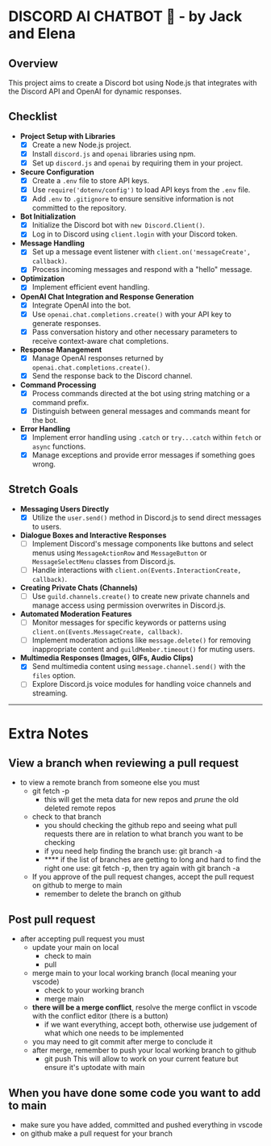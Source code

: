 # DISCORD **AI CHATBOT** 🤖 - by Jack and Elena

## Overview
This project aims to create a Discord bot using Node.js that integrates with the Discord API and OpenAI for dynamic responses.

## Checklist

- **Project Setup with Libraries**
  - [x] Create a new Node.js project.
  - [x] Install `discord.js` and `openai` libraries using npm.
  - [x] Set up `discord.js` and `openai` by requiring them in your project.
  
- **Secure Configuration**
  - [x] Create a `.env` file to store API keys.
  - [x] Use `require('dotenv/config')` to load API keys from the `.env` file.
  - [x] Add `.env` to `.gitignore` to ensure sensitive information is not committed to the repository.

- **Bot Initialization**
  - [x] Initialize the Discord bot with `new Discord.Client()`.
  - [x] Log in to Discord using `client.login` with your Discord token.

- **Message Handling**
  - [x] Set up a message event listener with `client.on('messageCreate', callback)`.
  - [x] Process incoming messages and respond with a "hello" message.

- **Optimization**
  - [x] Implement efficient event handling.

- **OpenAI Chat Integration and Response Generation**
  - [x] Integrate OpenAI into the bot.
  - [x] Use `openai.chat.completions.create()` with your API key to generate responses.
  - [x] Pass conversation history and other necessary parameters to receive context-aware chat completions.

- **Response Management**
  - [x] Manage OpenAI responses returned by `openai.chat.completions.create()`.
  - [x] Send the response back to the Discord channel.

- **Command Processing**
  - [x] Process commands directed at the bot using string matching or a command prefix.
  - [x] Distinguish between general messages and commands meant for the bot.

- **Error Handling**
  - [x] Implement error handling using `.catch` or `try...catch` within `fetch` or `async` functions.
  - [x] Manage exceptions and provide error messages if something goes wrong.

## Stretch Goals

- **Messaging Users Directly**
  - [x] Utilize the `user.send()` method in Discord.js to send direct messages to users.

- **Dialogue Boxes and Interactive Responses**
  - [ ] Implement Discord's message components like buttons and select menus using `MessageActionRow` and `MessageButton` or `MessageSelectMenu` classes from Discord.js.
  - [ ] Handle interactions with `client.on(Events.InteractionCreate, callback)`.

- **Creating Private Chats (Channels)**
  - [ ] Use `guild.channels.create()` to create new private channels and manage access using permission overwrites in Discord.js.

- **Automated Moderation Features**
  - [ ] Monitor messages for specific keywords or patterns using `client.on(Events.MessageCreate, callback)`.
  - [ ] Implement moderation actions like `message.delete()` for removing inappropriate content and `guildMember.timeout()` for muting users.

- **Multimedia Responses (Images, GIFs, Audio Clips)**
  - [x] Send multimedia content using `message.channel.send()` with the `files` option.
  - [ ] Explore Discord.js voice modules for handling voice channels and streaming.

---

    
# Extra Notes

## View a branch when reviewing a pull request
- to view a remote branch from someone else you must
    - git fetch -p
        - this will get the meta data for new repos and *prune* the old deleted remote repos
    - check to that branch
        - you should checking the github repo and seeing what pull requests there are in relation to what branch you want to be checking
        - if you need help finding the branch use:  git branch -a
        - **** if the list of branches are getting to long and hard to find the right one use: git fetch -p, then try again with git branch -a
    - If you approve of the pull request changes, accept the pull request on github to merge to main
        - remember to delete the branch on github
## Post pull request
- after accepting pull request you must
    - update your main on local
        - check to main
        - pull
    - merge main to your local working branch (local meaning your vscode)
        - check to your working branch
        - merge main
    - **there will be a merge conflict**, resolve the merge conflict in vscode with the conflict editor (there is a button)
        - if we want everything, accept both, otherwise use judgement of what which one needs to be implemented
    - you may need to git commit after merge to conclude it
    - after merge, remember to push your local working branch to github
        - git push
This will allow to work on your current feature but ensure it's uptodate with main
## When you have done some code you want to add to main
- make sure you have added, committed and pushed everything in vscode
- on github make a pull request for your branch
